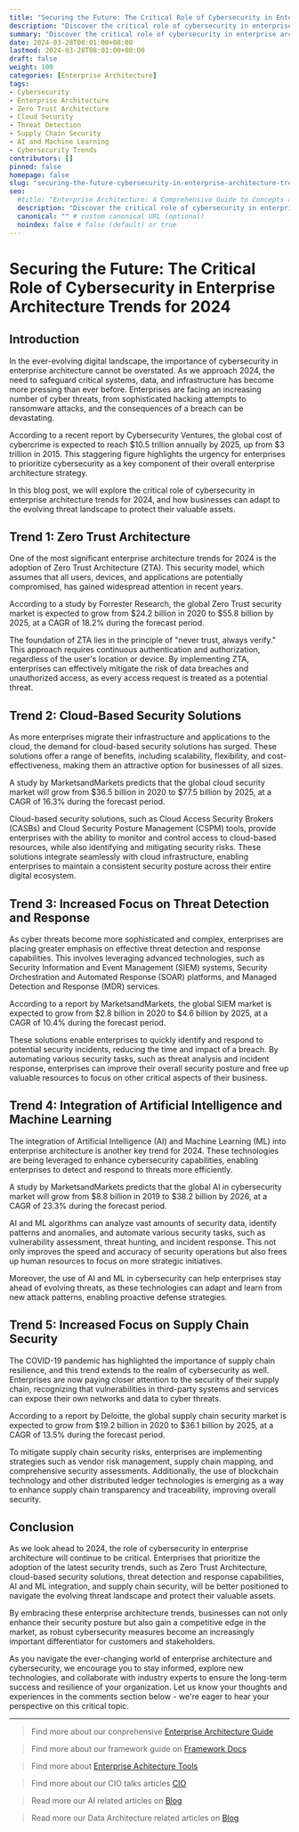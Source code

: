 ```yaml
---
title: "Securing the Future: The Critical Role of Cybersecurity in Enterprise Architecture Trends for 2024"
description: "Discover the critical role of cybersecurity in enterprise architecture trends for 2024. Explore the latest security strategies, including Zero Trust Architecture, cloud-based solutions, threat detection, and supply chain security. Enhance your organization's resilience and gain a competitive edge in the evolving digital landscape."
summary: "Discover the critical role of cybersecurity in enterprise architecture trends for 2024. Explore the latest security strategies, including Zero Trust Architecture, cloud-based solutions, threat detection, and supply chain security. Enhance your organization's resilience and gain a competitive edge in the evolving digital landscape."
date: 2024-03-28T08:01:00+08:00
lastmod: 2024-03-28T08:01:00+08:00
draft: false
weight: 100
categories: [Enterprise Architecture]
tags: 
- Cybersecurity
- Enterprise Architecture
- Zero Trust Architecture
- Cloud Security
- Threat Detection
- Supply Chain Security
- AI and Machine Learning
- Cybersecurity Trends
contributors: []
pinned: false
homepage: false
slug: "securing-the-future-cybersecurity-in-enterprise-architecture-trends-2024"
seo:
  #title: "Enterprise Architecture: A Comprehensive Guide to Concepts and Industry Practices" # custom title (optional)
  description: "Discover the critical role of cybersecurity in enterprise architecture trends for 2024. Explore the latest security strategies, including Zero Trust Architecture, cloud-based solutions, threat detection, and supply chain security. Enhance your organization's resilience and gain a competitive edge in the evolving digital landscape." # custom description (recommended)
  canonical: "" # custom canonical URL (optional)
  noindex: false # false (default) or true
---
```


# Securing the Future: The Critical Role of Cybersecurity in Enterprise Architecture Trends for 2024

## Introduction

In the ever-evolving digital landscape, the importance of cybersecurity in enterprise architecture cannot be overstated. As we approach 2024, the need to safeguard critical systems, data, and infrastructure has become more pressing than ever before. Enterprises are facing an increasing number of cyber threats, from sophisticated hacking attempts to ransomware attacks, and the consequences of a breach can be devastating. 

According to a recent report by Cybersecurity Ventures, the global cost of cybercrime is expected to reach $10.5 trillion annually by 2025, up from $3 trillion in 2015. This staggering figure highlights the urgency for enterprises to prioritize cybersecurity as a key component of their overall enterprise architecture strategy.

In this blog post, we will explore the critical role of cybersecurity in enterprise architecture trends for 2024, and how businesses can adapt to the evolving threat landscape to protect their valuable assets.

## Trend 1: Zero Trust Architecture

One of the most significant enterprise architecture trends for 2024 is the adoption of Zero Trust Architecture (ZTA). This security model, which assumes that all users, devices, and applications are potentially compromised, has gained widespread attention in recent years. 

According to a study by Forrester Research, the global Zero Trust security market is expected to grow from $24.2 billion in 2020 to $55.8 billion by 2025, at a CAGR of 18.2% during the forecast period.

The foundation of ZTA lies in the principle of "never trust, always verify." This approach requires continuous authentication and authorization, regardless of the user's location or device. By implementing ZTA, enterprises can effectively mitigate the risk of data breaches and unauthorized access, as every access request is treated as a potential threat.

## Trend 2: Cloud-Based Security Solutions

As more enterprises migrate their infrastructure and applications to the cloud, the demand for cloud-based security solutions has surged. These solutions offer a range of benefits, including scalability, flexibility, and cost-effectiveness, making them an attractive option for businesses of all sizes.

A study by MarketsandMarkets predicts that the global cloud security market will grow from $36.5 billion in 2020 to $77.5 billion by 2025, at a CAGR of 16.3% during the forecast period.

Cloud-based security solutions, such as Cloud Access Security Brokers (CASBs) and Cloud Security Posture Management (CSPM) tools, provide enterprises with the ability to monitor and control access to cloud-based resources, while also identifying and mitigating security risks. These solutions integrate seamlessly with cloud infrastructure, enabling enterprises to maintain a consistent security posture across their entire digital ecosystem.

## Trend 3: Increased Focus on Threat Detection and Response

As cyber threats become more sophisticated and complex, enterprises are placing greater emphasis on effective threat detection and response capabilities. This involves leveraging advanced technologies, such as Security Information and Event Management (SIEM) systems, Security Orchestration and Automated Response (SOAR) platforms, and Managed Detection and Response (MDR) services.

According to a report by MarketsandMarkets, the global SIEM market is expected to grow from $2.8 billion in 2020 to $4.6 billion by 2025, at a CAGR of 10.4% during the forecast period.

These solutions enable enterprises to quickly identify and respond to potential security incidents, reducing the time and impact of a breach. By automating various security tasks, such as threat analysis and incident response, enterprises can improve their overall security posture and free up valuable resources to focus on other critical aspects of their business.

## Trend 4: Integration of Artificial Intelligence and Machine Learning

The integration of Artificial Intelligence (AI) and Machine Learning (ML) into enterprise architecture is another key trend for 2024. These technologies are being leveraged to enhance cybersecurity capabilities, enabling enterprises to detect and respond to threats more efficiently.

A study by MarketsandMarkets predicts that the global AI in cybersecurity market will grow from $8.8 billion in 2019 to $38.2 billion by 2026, at a CAGR of 23.3% during the forecast period.

AI and ML algorithms can analyze vast amounts of security data, identify patterns and anomalies, and automate various security tasks, such as vulnerability assessment, threat hunting, and incident response. This not only improves the speed and accuracy of security operations but also frees up human resources to focus on more strategic initiatives.

Moreover, the use of AI and ML in cybersecurity can help enterprises stay ahead of evolving threats, as these technologies can adapt and learn from new attack patterns, enabling proactive defense strategies.

## Trend 5: Increased Focus on Supply Chain Security

The COVID-19 pandemic has highlighted the importance of supply chain resilience, and this trend extends to the realm of cybersecurity as well. Enterprises are now paying closer attention to the security of their supply chain, recognizing that vulnerabilities in third-party systems and services can expose their own networks and data to cyber threats.

According to a report by Deloitte, the global supply chain security market is expected to grow from $19.2 billion in 2020 to $36.1 billion by 2025, at a CAGR of 13.5% during the forecast period.

To mitigate supply chain security risks, enterprises are implementing strategies such as vendor risk management, supply chain mapping, and comprehensive security assessments. Additionally, the use of blockchain technology and other distributed ledger technologies is emerging as a way to enhance supply chain transparency and traceability, improving overall security.

## Conclusion

As we look ahead to 2024, the role of cybersecurity in enterprise architecture will continue to be critical. Enterprises that prioritize the adoption of the latest security trends, such as Zero Trust Architecture, cloud-based security solutions, threat detection and response capabilities, AI and ML integration, and supply chain security, will be better positioned to navigate the evolving threat landscape and protect their valuable assets.

By embracing these enterprise architecture trends, businesses can not only enhance their security posture but also gain a competitive edge in the market, as robust cybersecurity measures become an increasingly important differentiator for customers and stakeholders.

As you navigate the ever-changing world of enterprise architecture and cybersecurity, we encourage you to stay informed, explore new technologies, and collaborate with industry experts to ensure the long-term success and resilience of your organization. Let us know your thoughts and experiences in the comments section below - we're eager to hear your perspective on this critical topic.

---

> Find more about our conprehensive [Enterprise Architecture Guide](/docs/ultimate-guides/chapter-1.1-introduction-of-enterprise-architecture/)

> Find more about our framework guide on [Framework Docs](/docs/frameworks/)

> Find more about [Enterprise Achitecture Tools](/docs/software-tools/)

> Find more about our CIO talks articles [CIO](/tags/cio/)

> Read more our AI related articles on [Blog](/tags/artificial-intelligence/)

> Read more our Data Architecture related articles on [Blog](/tags/data-architecture/)
